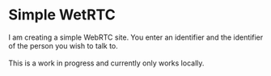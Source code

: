 # Simple WetRTC
I am creating a simple WebRTC site. You enter an identifier and the identifier of the person you wish to talk to.
<br><br>
This is a work in progress and currently only works locally.
